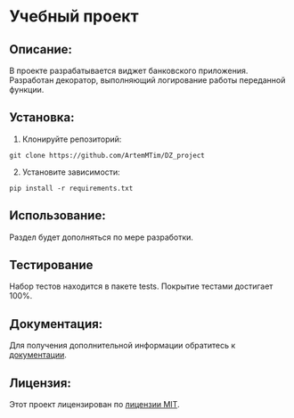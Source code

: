 # Учебный проект
##  Описание:
В проекте разрабатывается виджет банковского приложения.
Разработан декоратор, выполняющий логирование работы переданной функции.
## Установка:
1. Клонируйте репозиторий:
```
git clone https://github.com/ArtemMTim/DZ_project
```
2. Установите зависимости:
```
pip install -r requirements.txt
```
## Использование:
Раздел будет дополняться по мере разработки.

## Тестирование
Набор тестов находится в пакете tests.
Покрытие тестами достигает 100%.

## Документация:
Для получения дополнительной информации обратитесь к [документации](docs/README.md).

## Лицензия:

Этот проект лицензирован по [лицензии MIT](LICENSE).